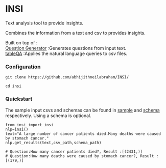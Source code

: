 # INSI
Text analysis tool to provide insights. 

Combines the information from a text and csv to provides insights.

Built on top of :   
[Question Generator](https://github.com/patil-suraj/question_generation) :Generates questions from input text.   
[tableQA](https://github.com/abhijithneilabraham/tableQA) :Applies the natural language queries to csv files.


### Configuration

```git clone https://github.com/abhijithneilabraham/INSI/```

```cd insi```

### Quickstart

The sample input csvs and schemas can be found in [sample](insi/sample) and [schema](insi/schema) respectively. Using a schema is optional.   


```
from insi import insi
nlp=insi()
text="A large number of cancer patients died.Many deaths were caused by stomach cancer."
nlp.get_results(text,csv_path,schema_path)

# Question:How many cancer patients died?, Result :[(2431,)]
# Question:How many deaths were caused by stomach cancer?, Result :[(179,)]
```




